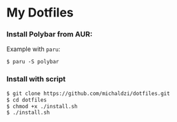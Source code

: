 # My Dotfiles

### Install Polybar from AUR:
Example with `paru`:
```
$ paru -S polybar
```

### Install with script
```bash
$ git clone https://github.com/michaldzi/dotfiles.git
$ cd dotfiles
$ chmod +x ./install.sh
$ ./install.sh
```
